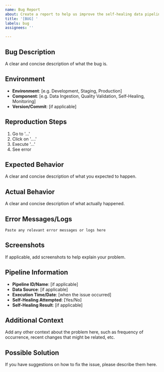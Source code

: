 ```yaml
---
name: Bug Report
about: Create a report to help us improve the self-healing data pipeline
title: '[BUG] '
labels: bug
assignees: ''

---
```


## Bug Description
A clear and concise description of what the bug is.

## Environment
- **Environment**: [e.g. Development, Staging, Production]
- **Component**: [e.g. Data Ingestion, Quality Validation, Self-Healing, Monitoring]
- **Version/Commit**: [if applicable]

## Reproduction Steps
1. Go to '...'
2. Click on '....'
3. Execute '...'
4. See error

## Expected Behavior
A clear and concise description of what you expected to happen.

## Actual Behavior
A clear and concise description of what actually happened.

## Error Messages/Logs
```
Paste any relevant error messages or logs here
```

## Screenshots
If applicable, add screenshots to help explain your problem.

## Pipeline Information
- **Pipeline ID/Name**: [if applicable]
- **Data Source**: [if applicable]
- **Execution Time/Date**: [when the issue occurred]
- **Self-Healing Attempted**: [Yes/No]
- **Self-Healing Result**: [if applicable]

## Additional Context
Add any other context about the problem here, such as frequency of occurrence, recent changes that might be related, etc.

## Possible Solution
If you have suggestions on how to fix the issue, please describe them here.